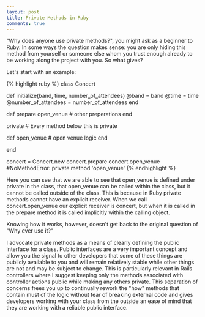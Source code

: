 ```yaml
---
layout: post
title: Private Methods in Ruby
comments: true
---
```


"Why does anyone use private methods?", you might ask as a beginner to Ruby. In
some ways the question makes sense: you are only hiding this method from
yourself or someone else whom you trust enough already to be working along the
project with you. So what gives?

Let's start with an example:

{% highlight ruby %}
class Concert

  def initialize(band, time, number_of_attendees)
    @band = band
    @time = time
    @number_of_attendees = number_of_attendees
  end

  def prepare
    open_venue
    # other preperations
  end

  private # Every method below this is private

  def open_venue
    # open venue logic
  end

end

concert = Concert.new
concert.prepare
concert.open_venue #NoMethodError: private method 'open_venue'
{% endhighlight %}

Here you can see that we are able to see that open_venue is defined under
private in the class, that open_venue can be called within the class, but it cannot
be called outside of the class. This is because in Ruby private methods cannot have an explicit receiver. When we call concert.open_venue our explicit receiver is concert, but when it is called in the prepare method it is called implicitly within the calling object.

Knowing how it works, however, doesn't get back to the original question of "Why
ever use it?"

I advocate private methods as a means of clearly defining the public interface
for a class. Public interfaces are a very important concept and allow you the
signal to other developers that some of these things are publicly available to you and
will remain relatively stable while other things are not and may be subject to
change. This is particularly relevant in Rails controllers where I suggest
keeping only the methods associated with controller actions public while making 
any others private. This separation of concerns frees you up to continually rework the
"how" methods that contain must of the logic without fear of breaking external
code and gives developers working with your class from the outside an ease of mind that they are working with a reliable public interface.
